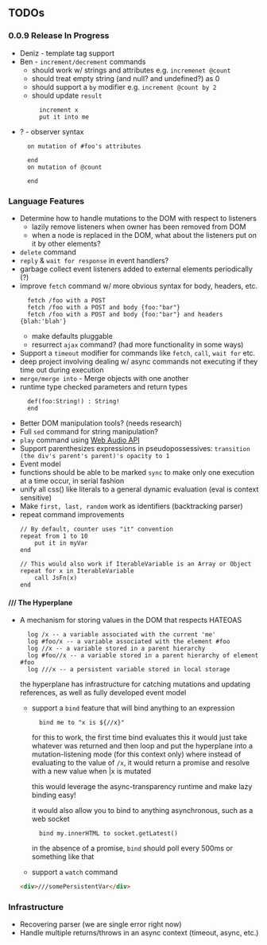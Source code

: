 ## TODOs

### 0.0.9 Release In Progress
* Deniz - template tag support
* Ben - `increment/decrement` commands
  * should work w/ strings and attributes e.g. `incremenet @count`
  * should treat empty string (and null? and undefined?) as 0
  * should support a `by` modifier e.g. `increment @count by 2`
  * should update `result`
    ```
      increment x
      put it into me
    ```
* ? - observer syntax
    ```
      on mutation of #foo's attributes
        
      end 
      on mutation of @count
        
      end 
    ```

### Language Features
* Determine how to handle mutations to the DOM with respect to listeners 
   * lazily remove listeners when owner has been removed from DOM
   * when a node is replaced in the DOM, what about the listeners put on it by other elements?
* `delete` command
* `reply` & `wait for response` in event handlers?
* garbage collect event listeners added to external elements periodically (?)
* improve `fetch` command w/ more obvious syntax for body, headers, etc.
  ```text
    fetch /foo with a POST 
    fetch /foo with a POST and body {foo:"bar"}
    fetch /foo with a POST and body {foo:"bar"} and headers {blah:'blah'}
  ```
  * make defaults pluggable 
  * resurrect `ajax` command?  (had more functionality in some ways)
*  Support a `timeout` modifier for commands like `fetch`, `call`, `wait for` etc.
  * deep project involving dealing w/ async commands not executing if they time out during execution
* `merge/merge into` - Merge objects with one another
* runtime type checked parameters and return types
  ```text
    def(foo:String!) : String!
    end
  ```
* Better DOM manipulation tools? (needs research)
* Full `sed` command for string manipulation?
* `play` command using [Web Audio API](https://developer.mozilla.org/en-US/docs/Web/API/Web_Audio_API)
* Support parenthesizes expressions in pseudopossessives: `transition (the div's parent's parent)'s opacity to 1`
* Event model
* functions should be able to be marked `sync` to make only one execution at a time occur, in serial fashion
* unify all css() like literals to a general dynamic evaluation (eval is context sensitive)
* Make `first, last, random` work as identifiers (backtracking parser)
* repeat command improvements
    ```
    // By default, counter uses "it" convention
    repeat from 1 to 10 
        put it in myVar
    end
    
    // This would also work if IterableVariable is an Array or Object
    repeat for x in IterableVariable
        call JsFn(x)
    end
    ```

#### /// The Hyperplane
* A mechanism for storing values in the DOM that respects HATEOAS
  
  ```
    log /x -- a variable associated with the current 'me'
    log #foo/x -- a variable associated with the element #foo
    log //x -- a variable stored in a parent hierarchy
    log #foo//x -- a variable stored in a parent hierarchy of element #foo
    log ///x -- a persistent variable stored in local storage
  ```
  
  the hyperplane has infrastructure for catching mutations and updating references, as well as fully developed event model
    * support a `bind` feature that will bind anything to an expression
      ```
        bind me to "x is ${//x}" 
      ```
      for this to work, the first time bind evaluates this it would just take whatever was returned and then loop
      and put the hyperplane into a mutation-listening mode (for this context only) where instead of evaluating to the
      value of `/x`, it would return a promise and resolve with a new value when |x is mutated
      
      this would leverage the async-transparency runtime and make lazy binding easy!
      
      it would also allow you to bind to anything asynchronous, such as a web socket

      ```
        bind my.innerHTML to socket.getLatest() 
      ```
      
      in the absence of a promise, `bind` should poll every 500ms or something like that
      
    * support a `watch` command

  ```html
  <div>///somePersistentVar</div>
  ```

### Infrastructure
* Recovering parser (we are single error right now)
* Handle multiple returns/throws in an async context (timeout, async, etc.)
